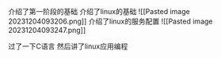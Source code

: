 介绍了第一阶段的基础
介绍了linux的基础
![[Pasted image 20231204093206.png]]
介绍了linux的服务配置
![[Pasted image 20231204093247.png]]

过了一下C语言
然后讲了linux应用编程
